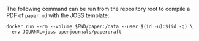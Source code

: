 The following command can be run from the repository root to compile a PDF of 
`paper.md` with the JOSS template:
```
docker run --rm --volume $PWD/paper:/data --user $(id -u):$(id -g) \
--env JOURNAL=joss openjournals/paperdraft
```